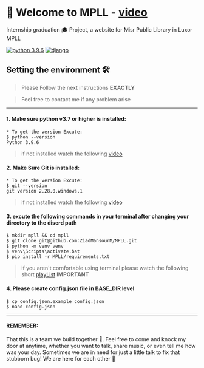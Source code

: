 # 👋 Welcome to MPLL - [video](https://youtu.be/GotI2kmVxqY)
Internship graduation 🎓 Project, a website for Misr Public Library in Luxor MPLL

[![python 3.9.6](https://img.shields.io/badge/python-v3.9.6-<COLOR>.svg)](https://shields.io/)
[![django](https://img.shields.io/badge/django-v3.2.6-1EAEDB.svg)](https://www.djangoproject.com/)

Setting the environment 🛠
--------------------------
> Please Follow the next instructions **EXACTLY**

> Feel free to contact me if any problem arise

---------------------------------------------------------------

#### 1. Make sure python v3.7 or higher is installed:

```console
* To get the version Excute:
$ python --version
Python 3.9.6
```
  > if not installed watch the following [video](https://youtu.be/02a5T6ktx8M)

#### 2. Make Sure Git is installed:
```console
* To get the version Excute:
$ git --version
git version 2.28.0.windows.1
```
> if not installed watch the following [video](https://youtube.com/playlist?list=PLDoPjvoNmBAw4eOj58MZPakHjaO3frVMF)

#### 3. excute the following commands in your terminal after changing your directory to the diserd path

```console
$ mkdir mpll && cd mpll
$ git clone git@github.com:ZiadMansourM/MPLL.git
$ python -m venv venv
$ venv\Scripts\activate.bat
$ pip install -r MPLL/requirements.txt
```
> if you aren't comfortable using terminal please watch the following short [playList](https://youtube.com/playlist?list=PLDoPjvoNmBAxzNO8ixW83Sf8FnLy_MkUT) **IMPORTANT**

#### 4. Please create config.json file in BASE_DIR level
```console
$ cp config.json.example config.json
$ nano config.json
```
---------------------------------------------------------------
#### REMEMBER:

That this is a team we build together 💪. Feel free to come and knock my door at anytime, whether you want to talk, share music, or even tell me how was your day. Sometimes we are in need for just a little talk to fix that stubborn bug! We are here for each other 🐾
